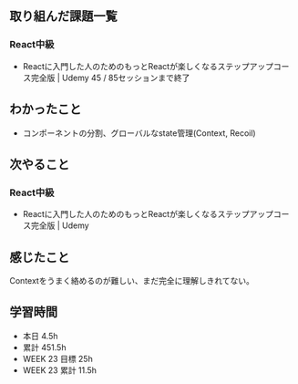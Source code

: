 ## 取り組んだ課題一覧 
 ### React中級
 - Reactに入門した人のためのもっとReactが楽しくなるステップアップコース完全版 | Udemy  45 / 85セッションまで終了

 ## わかったこと 
 - コンポーネントの分割、グローバルなstate管理(Context, Recoil)


 ## 次やること
 ### React中級
 - Reactに入門した人のためのもっとReactが楽しくなるステップアップコース完全版 | Udemy



 ## 感じたこと 
Contextをうまく絡めるのが難しい、まだ完全に理解しきれてない。    

 ## 学習時間 
 - 本日 4.5h 
 - 累計 451.5h 
 - WEEK 23 目標 25h 
 - WEEK 23 累計 11.5h